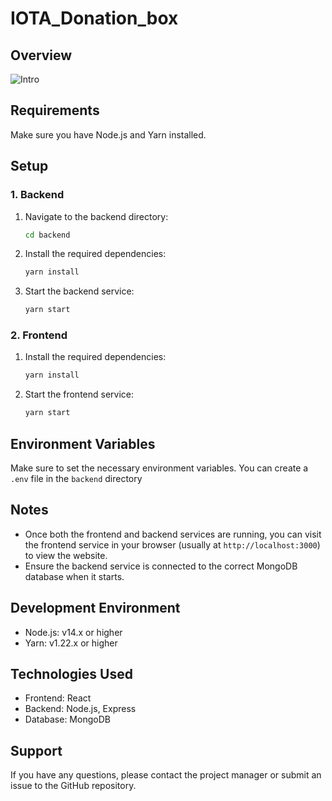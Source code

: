 # IOTA_Donation_box
## Overview
![Intro](./nmlab(1).png)

## Requirements
Make sure you have Node.js and Yarn installed.

## Setup

### 1. Backend

1. Navigate to the backend directory:
    ```sh
    cd backend
    ```

2. Install the required dependencies:
    ```sh
    yarn install
    ```

3. Start the backend service:
    ```sh
    yarn start
    ```

### 2. Frontend

1. Install the required dependencies:
    ```sh
    yarn install
    ```

2. Start the frontend service:
    ```sh
    yarn start
    ```

## Environment Variables
Make sure to set the necessary environment variables. You can create a `.env` file in the `backend` directory

## Notes

- Once both the frontend and backend services are running, you can visit the frontend service in your browser (usually at `http://localhost:3000`) to view the website.
- Ensure the backend service is connected to the correct MongoDB database when it starts.

## Development Environment

- Node.js: v14.x or higher
- Yarn: v1.22.x or higher

## Technologies Used

- Frontend: React
- Backend: Node.js, Express
- Database: MongoDB

## Support

If you have any questions, please contact the project manager or submit an issue to the GitHub repository.



